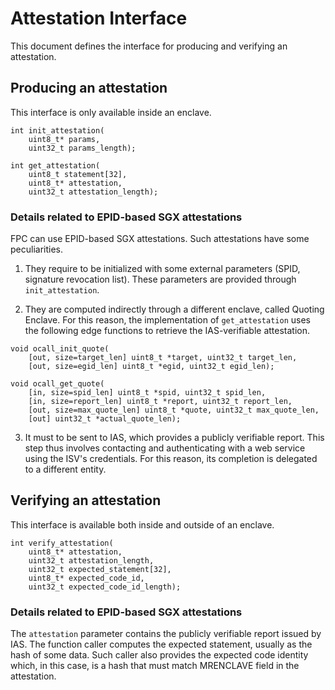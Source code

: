 # Attestation Interface

This document defines the interface for producing and verifying an attestation.


## Producing an attestation

This interface is only available inside an enclave.

```
int init_attestation(
    uint8_t* params,
    uint32_t params_length);

```
```
int get_attestation(
    uint8_t statement[32],
    uint8_t* attestation,
    uint32_t attestation_length);
```


### Details related to EPID-based SGX attestations

FPC can use EPID-based SGX attestations.
Such attestations have some peculiarities.
1. They require to be initialized with some external parameters (SPID, signature revocation list). These parameters are provided through `init_attestation`.

2. They are computed indirectly through a different enclave, called Quoting Enclave. For this reason, the implementation of `get_attestation` uses the following edge functions to retrieve the IAS-verifiable attestation.
```
void ocall_init_quote(
    [out, size=target_len] uint8_t *target, uint32_t target_len,
    [out, size=egid_len] uint8_t *egid, uint32_t egid_len);

void ocall_get_quote(
    [in, size=spid_len] uint8_t *spid, uint32_t spid_len,
    [in, size=report_len] uint8_t *report, uint32_t report_len,
    [out, size=max_quote_len] uint8_t *quote, uint32_t max_quote_len,
    [out] uint32_t *actual_quote_len);
```

3. It must to be sent to IAS, which provides a publicly verifiable report. This step thus involves contacting and authenticating with a web service using the ISV's credentials. For this reason, its completion is delegated to a different entity.


## Verifying an attestation

This interface is available both inside and outside of an enclave.

```
int verify_attestation(
    uint8_t* attestation,
    uint32_t attestation_length,
    uint32_t expected_statement[32],
    uint8_t* expected_code_id,
    uint32_t expected_code_id_length);
```

### Details related to EPID-based SGX attestations

The `attestation` parameter contains the publicly verifiable report issued by IAS.
The function caller computes the expected statement, usually as the hash of some data.
Such caller also provides the expected code identity which, in this case, is a hash that must match MRENCLAVE field in the attestation.
